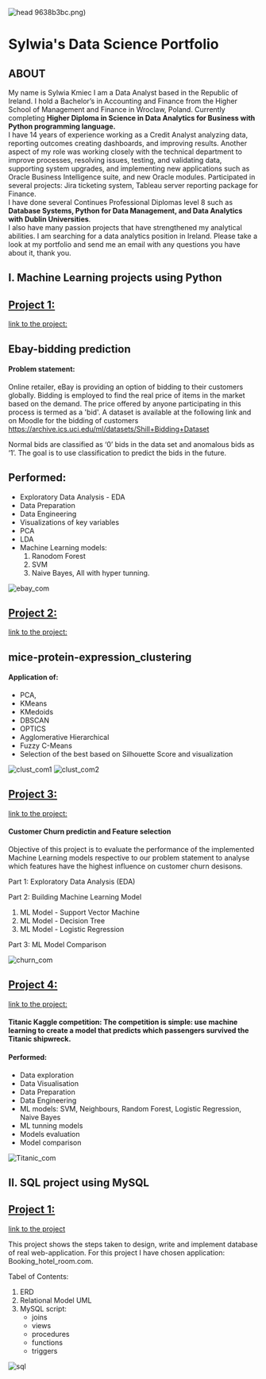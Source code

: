 ![head](https://user-images.githubusercontent.com/80470115/166144108-d40833c5-a815-4304-b1d8-19b7bf190812.png)
9638b3bc.png)

# Sylwia's Data Science Portfolio

## ABOUT
My name is Sylwia Kmiec I am a Data Analyst based in the Republic of Ireland. I hold a Bachelor’s in Accounting and Finance from the Higher School of Management and Finance in Wroclaw, Poland. 
Currently completing <b>Higher Diploma in Science in Data Analytics for Business with Python programming language.</b><br>
I have 14 years of experience working as a Credit Analyst analyzing data, reporting outcomes creating dashboards, and improving results.  Another aspect of my role was working closely with the technical department to improve processes, resolving issues, testing, and validating data, supporting system upgrades, and implementing new applications such as Oracle Business Intelligence suite, and new Oracle modules.
Participated in several projects: Jira ticketing system, Tableau server reporting package for Finance.<br>
I have done several Continues Professional Diplomas level 8 such as <b>Database Systems, Python for Data Management, and Data Analytics with Dublin Universities</b>. <br>
I also have many passion projects that have strengthened my analytical abilities. I am searching for a data analytics position in Ireland. Please take a  look at my portfolio and send me an email with any questions you have about it, thank you.


## I. Machine Learning projects using Python

## [Project 1:](https://github.com/SylwiaKmiec/Ebay-bidding-prediction)
[link to the project:](https://github.com/SylwiaKmiec/Ebay-bidding-prediction)

## Ebay-bidding prediction
#### Problem statement:
Online retailer, eBay is providing an option of bidding to their customers globally. Bidding is employed to find
the real price of items in the market based on the demand. The price offered by anyone participating in this
process is termed as a 'bid'. A dataset is available at the following link and on Moodle for the bidding of
customers
https://archive.ics.uci.edu/ml/datasets/Shill+Bidding+Dataset <br>

Normal bids are classified as ‘0’ bids in the data set and anomalous bids as ‘1’. The goal is to use classification
to predict the bids in the future.

## Performed:
- Exploratory Data Analysis - EDA
- Data Preparation
- Data Engineering
- Visualizations of key variables
- PCA
- LDA
- Machine Learning models:
    1. Ranodom Forest
    2. SVM
    3. Naive Bayes,
   All with hyper tunning. 
   
![ebay_com](https://user-images.githubusercontent.com/80470115/166143211-e1c3c588-fbef-46e6-a0da-3267851cf528.png)


## [Project 2:](https://github.com/SylwiaKmiec/mice-protein-expression_clustering.git)
[link to the project:](https://github.com/SylwiaKmiec/mice-protein-expression_clustering.git)

## mice-protein-expression_clustering 

#### Application of: 
   - PCA, 
   - KMeans  
   - KMedoids
   - DBSCAN
   - OPTICS
   - Agglomerative Hierarchical
   - Fuzzy C-Means 
   - Selection of the best based on Silhouette Score and visualization 

![clust_com1](https://user-images.githubusercontent.com/80470115/166143199-3805ff82-8bb2-44b9-9539-c803debea1a1.png)
![clust_com2](https://user-images.githubusercontent.com/80470115/166143204-763e9baf-25d2-44df-8b91-520f5f8b40b3.png)




## [Project 3:](https://github.com/SylwiaKmiec/Customer-Churn-prediction-Feature-selection-methods.git)
  [link to the project:](https://github.com/SylwiaKmiec/Customer-Churn-prediction-Feature-selection-methods.git)
 
#### Customer Churn predictin and Feature selection

Objective of this project is to evaluate the performance of the implemented Machine Learning models respective to our problem statement to analyse which features have the highest influence on customer churn desisons.

Part 1: Exploratory Data Analysis (EDA) <br>

Part 2: Building Machine Learning Model <br>

1. ML Model - Support Vector Machine
2. ML Model - Decision Tree
3. ML Model - Logistic Regression <br>

Part 3: ML Model Comparison


![churn_com](https://user-images.githubusercontent.com/80470115/166143209-65c5fc45-0e86-4646-9e2e-427f123421fa.png)


## [Project 4:](https://github.com/SylwiaKmiec/titanic_kaggle.git)
[link to the project:](https://github.com/SylwiaKmiec/titanic_kaggle.git)

####  **Titanic Kaggle competition**: The competition is simple: use machine learning to create a model that predicts which passengers survived the Titanic shipwreck.
####  Performed:
   - Data exploration
   - Data Visualisation
   - Data Preparation
   - Data Engineering
   - ML models: SVM, Neighbours, Random Forest, Logistic Regression, Naive Bayes
   - ML tunning models
   - Models evaluation
   - Model comparison

![Titanic_com](https://user-images.githubusercontent.com/80470115/166143215-0bfac314-d6bb-4b71-a831-19fdeabc05ff.png)


## II. SQL project using MySQL

## [Project 1:](https://github.com/SylwiaKmiec/SQL-relational-database-design.git)
   [link to the project](https://github.com/SylwiaKmiec/SQL-relational-database-design.git)
   
   
 This project shows the steps taken to design, write and implement database of real web-application.
 For this project I have chosen application: Booking_hotel_room.com.
 
 Tabel of Contents:
 1. ERD
 2. Relational Model UML
 3. MySQL script:
    - joins
    - views
    - procedures
    - functions
    - triggers


![sql](https://user-images.githubusercontent.com/80470115/166143221-5dc8886a-9b91-4fd1-96c8-cddc9638b3bc.png)
